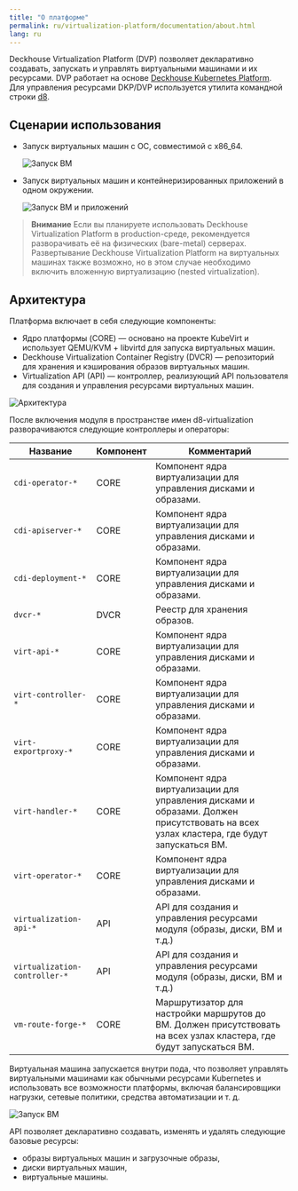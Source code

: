 ```yaml
---
title: "О платформе"
permalink: ru/virtualization-platform/documentation/about.html
lang: ru
---
```


Deckhouse Virtualization Platform (DVP) позволяет декларативно создавать, запускать и управлять виртуальными машинами и их ресурсами.
DVP работает на основе [Deckhouse Kubernetes Platform](https://deckhouse.ru/products/kubernetes-platform/). Для управления ресурсами DKP/DVP используется утилита командной строки [d8](https://deckhouse.ru/documentation/v1/deckhouse-cli/).

## Сценарии использования

- Запуск виртуальных машин с ОС, совместимой с x86_64.

  ![Запуск ВМ](/../../images/virtualization-platform/cases-vms.ru.png)

- Запуск виртуальных машин и контейнеризированных приложений в одном окружении.

  ![Запуск ВМ и приложений](../../../images/virtualization-platform/cases-pods-and-vms.ru.png)

> **Внимание** Если вы планируете использовать Deckhouse Virtualization Platform в production-среде, рекомендуется разворачивать её на физических (bare-metal) серверах. Развертывание Deckhouse Virtualization Platform на виртуальных машинах также возможно, но в этом случае необходимо включить вложенную виртуализацию (nested virtualization).

## Архитектура

Платформа включает в себя следующие компоненты:

- Ядро платформы (CORE) — основано на проекте KubeVirt и использует QEMU/KVM + libvirtd для запуска виртуальных машин.
- Deckhouse Virtualization Container Registry (DVCR) — репозиторий для хранения и кэширования образов виртуальных машин.
- Virtualization API (API) — контроллер, реализующий API пользователя для создания и управления ресурсами виртуальных машин.

![Архитектура](/../../images/virtualization-platform/arch.ru.png)

После включения модуля в пространстве имен d8-virtualization разворачиваются следующие контроллеры и операторы:

| Название                      | Компонент | Комментарий                                                                                                                             |
| ----------------------------- | --------- |-----------------------------------------------------------------------------------------------------------------------------------------|
| `cdi-operator-*`              | CORE      | Компонент ядра виртуализации для управления дисками и образами.                                                                         |
| `cdi-apiserver-*`             | CORE      | Компонент ядра виртуализации для управления дисками и образами.                                                                         |
| `cdi-deployment-*`            | CORE      | Компонент ядра виртуализации для управления дисками и образами.                                                                         |
| `dvcr-*`                      | DVCR      | Реестр для хранения образов.                                                                                                            |
| `virt-api-*`                  | CORE      | Компонент ядра виртуализации для управления дисками и образами.                                                                         |
| `virt-controller-*`           | CORE      | Компонент ядра виртуализации для управления дисками и образами.                                                                         |
| `virt-exportproxy-*`          | CORE      | Компонент ядра виртуализации для управления дисками и образами.                                                                         |
| `virt-handler-*`              | CORE      | Компонент ядра виртуализации для управления дисками и образами. Должен присутствовать на всех узлах кластера, где будут запускаться ВМ. |
| `virt-operator-*`             | CORE      | Компонент ядра виртуализации для управления дисками и образами.                                                                         |
| `virtualization-api-*`        | API       | API для создания и управления ресурсами модуля (образы, диски, ВМ и т.д.)                                                               |
| `virtualization-controller-*` | API       | API для создания и управления ресурсами модуля (образы, диски, ВМ и т.д.)                                                               |
| `vm-route-forge-*`            | CORE      | Маршрутизатор для настройки маршрутов до ВМ. Должен присутствовать на всех узлах кластера, где будут запускаться ВМ.                    |

Виртуальная машина запускается внутри пода, что позволяет управлять виртуальными машинами как обычными ресурсами Kubernetes и использовать все возможности платформы, включая балансировщики нагрузки, сетевые политики, средства автоматизации и т. д.

![Запуск ВМ](/../../images/virtualization-platform/vm.ru.png)

API позволяет декларативно создавать, изменять и удалять следующие базовые ресурсы:

- образы виртуальных машин и загрузочные образы,
- диски виртуальных машин,
- виртуальные машины.
